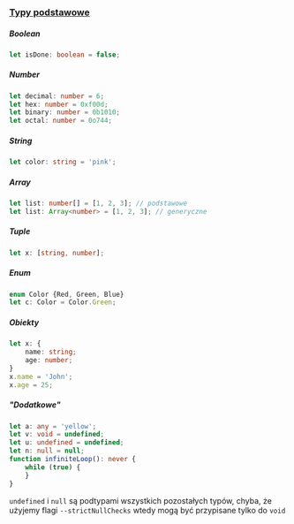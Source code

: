 ### [Typy podstawowe](https://www.typescriptlang.org/docs/handbook/basic-types.html)

##### Boolean
```ts
let isDone: boolean = false;
```

##### Number
```ts
let decimal: number = 6;
let hex: number = 0xf00d;
let binary: number = 0b1010;
let octal: number = 0o744;
```

##### String
```ts
let color: string = 'pink';
```

##### Array
```ts
let list: number[] = [1, 2, 3]; // podstawowe
let list: Array<number> = [1, 2, 3]; // generyczne
```

##### Tuple
```ts
let x: [string, number];
```

##### Enum
```ts
enum Color {Red, Green, Blue}
let c: Color = Color.Green;
```

##### Obiekty
```ts
let x: {
    name: string;
    age: number;
}
x.name = 'John';
x.age = 25;
```

##### "Dodatkowe"
```ts
let a: any = 'yellow';
let v: void = undefined;
let u: undefined = undefined;
let n: null = null;
function infiniteLoop(): never {
    while (true) {
    }
}
```

```undefined``` i ```null``` są podtypami wszystkich pozostałych typów, chyba, że użyjemy flagi ```--strictNullChecks``` wtedy mogą być przypisane tylko do ```void```